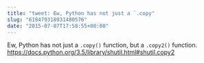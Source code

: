 ```yaml
---
title: "tweet: Ew, Python has not just a `.copy"
slug: "618479318931480576"
date: "2015-07-07T17:58:55+00:00"
---
```

Ew, Python has not just a `.copy()` function, but a `.copy2()` function. https://docs.python.org/3.5/library/shutil.html#shutil.copy2